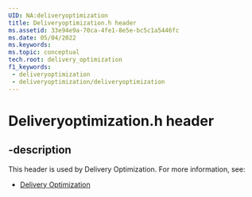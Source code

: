 ```yaml
---
UID: NA:deliveryoptimization
title: Deliveryoptimization.h header
ms.assetid: 33e94e9a-70ca-4fe1-8e5e-bc5c1a5446fc
ms.date: 05/04/2022
ms.keywords: 
ms.topic: conceptual
tech.root: delivery_optimization
f1_keywords:
 - deliveryoptimization
 - deliveryoptimization/deliveryoptimization
---
```


# Deliveryoptimization.h header

## -description

This header is used by Delivery Optimization. For more information, see:

- [Delivery Optimization](../_delivery_optimization/index.md)

